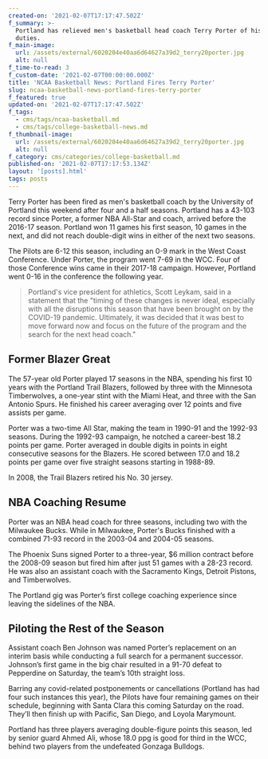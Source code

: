 ```yaml
---
created-on: '2021-02-07T17:17:47.502Z'
f_summary: >-
  Portland has relieved men's basketball head coach Terry Porter of his coaching
  duties. 
f_main-image:
  url: /assets/external/6020204e40aa6d64627a39d2_terry20porter.jpg
  alt: null
f_time-to-read: 3
f_custom-date: '2021-02-07T00:00:00.000Z'
title: 'NCAA Basketball News: Portland Fires Terry Porter'
slug: ncaa-basketball-news-portland-fires-terry-porter
f_featured: true
updated-on: '2021-02-07T17:17:47.502Z'
f_tags:
  - cms/tags/ncaa-basketball.md
  - cms/tags/college-basketball-news.md
f_thumbnail-image:
  url: /assets/external/6020204e40aa6d64627a39d2_terry20porter.jpg
  alt: null
f_category: cms/categories/college-basketball.md
published-on: '2021-02-07T17:17:53.134Z'
layout: '[posts].html'
tags: posts
---
```


Terry Porter has been fired as men's basketball coach by the University of Portland this weekend after four and a half seasons. Portland has a 43-103 record since Porter, a former NBA All-Star and coach, arrived before the 2016-17 season. Portland won 11 games his first season, 10 games in the next, and did not reach double-digit wins in either of the next two seasons.

The Pilots are 6-12 this season, including an 0-9 mark in the West Coast Conference. Under Porter, the program went 7-69 in the WCC. Four of those Conference wins came in their 2017-18 campaign. However, Portland went 0-16 in the conference the following year.

> Portland's vice president for athletics, Scott Leykam, said in a statement that the "timing of these changes is never ideal, especially with all the disruptions this season that have been brought on by the COVID-19 pandemic. Ultimately, it was decided that it was best to move forward now and focus on the future of the program and the search for the next head coach."

Former Blazer Great
-------------------

The 57-year old Porter played 17 seasons in the NBA, spending his first 10 years with the Portland Trail Blazers, followed by three with the Minnesota Timberwolves, a one-year stint with the Miami Heat, and three with the San Antonio Spurs. He finished his career averaging over 12 points and five assists per game.

Porter was a two-time All Star, making the team in 1990-91 and the 1992-93 seasons. During the 1992-93 campaign, he notched a career-best 18.2 points per game. Porter averaged in double digits in points in eight consecutive seasons for the Blazers. He scored between 17.0 and 18.2 points per game over five straight seasons starting in 1988-89.

In 2008, the Trail Blazers retired his No. 30 jersey.

NBA Coaching Resume
-------------------

Porter was an NBA head coach for three seasons, including two with the Milwaukee Bucks. While in Milwaukee, Porter's Bucks finished with a combined 71-93 record in the 2003-04 and 2004-05 seasons.

The Phoenix Suns signed Porter to a three-year, $6 million contract before the 2008-09 season but fired him after just 51 games with a 28-23 record. He was also an assistant coach with the Sacramento Kings, Detroit Pistons, and Timberwolves.

The Portland gig was Porter’s first college coaching experience since leaving the sidelines of the NBA.

Piloting the Rest of the Season
-------------------------------

Assistant coach Ben Johnson was named Porter’s replacement on an interim basis while conducting a full search for a permanent successor. Johnson’s first game in the big chair resulted in a 91-70 defeat to Pepperdine on Saturday, the team’s 10th straight loss.

Barring any covid-related postponements or cancellations (Portland has had four such instances this year), the Pilots have four remaining games on their schedule, beginning with Santa Clara this coming Saturday on the road. They’ll then finish up with Pacific, San Diego, and Loyola Marymount.

Portland has three players averaging double-figure points this season, led by senior guard Ahmed Ali, whose 18.0 ppg is good for third in the WCC, behind two players from the undefeated Gonzaga Bulldogs.

‍
